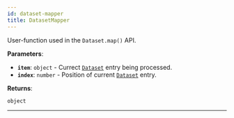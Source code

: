 ```yaml
---
id: dataset-mapper
title: DatasetMapper
---
```


<a name="datasetmapper"></a>

User-function used in the `Dataset.map()` API.

**Parameters**:

-   **`item`**: `object` - Currect [`Dataset`](../api/dataset) entry being processed.
-   **`index`**: `number` - Position of current [`Dataset`](../api/dataset) entry.

**Returns**:

`object`

---
